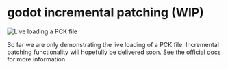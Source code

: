 # godot incremental patching (WIP)

![Live loading a PCK file](https://user-images.githubusercontent.com/38859656/102728162-25e4b400-42f8-11eb-9265-a3a93e32aab1.gif)

So far we are only demonstrating the live loading of a PCK file.  Incremental patching functionality will hopefully be delivered soon.  [See the official docs](https://godot-es-docs.readthedocs.io/en/latest/getting_started/workflow/export/exporting_pcks.html) for more information.
